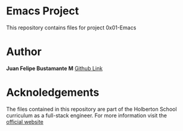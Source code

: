 # Emacs Project
This repository contains files for project 0x01-Emacs

# Author
**Juan Felipe Bustamante M**
[Github Link](https://github.com/jfbm74)

# Acknoledgements
The files contained in this repository are part of the Holberton School curriculum as a full-stack engineer. For more information visit the  
[official website](https://www.holbertonschool.com/)
